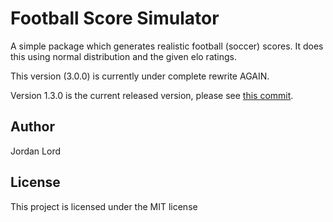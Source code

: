 # Football Score Simulator

A simple package which generates realistic football (soccer) scores. It does
this using normal distribution and the given elo ratings.

This version (3.0.0) is currently under complete rewrite AGAIN.

Version 1.3.0 is the current released version, please see
[this commit](https://github.com/logiclogue/football-score-sim/commit/2d9425f8527b663ab8969d3f5612e0d946f8fd4c).

## Author

Jordan Lord

## License

This project is licensed under the MIT license
